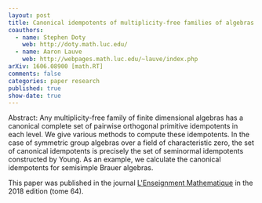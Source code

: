 ```yaml
---
layout: post
title: Canonical idempotents of multiplicity-free families of algebras
coauthors: 
  - name: Stephen Doty
    web: http://doty.math.luc.edu/
  - name: Aaron Lauve
    web: http://webpages.math.luc.edu/~lauve/index.php
arXiv: 1606.08900 [math.RT]
comments: false
categories: paper research
published: true
show-date: true
---
```


Abstract: Any multiplicity-free family of finite dimensional algebras has a canonical complete set of pairwise orthogonal primitive idempotents in each level. We give various methods to compute these idempotents. In the case of symmetric group algebras over a field of characteristic zero, the set of canonical idempotents is precisely the set of seminormal idempotents constructed by Young. As an example, we calculate the canonical idempotents for semisimple Brauer algebras.

This paper was published in the journal [L'Enseignment Mathematique](http://www.unige.ch/math/EnsMath/EM_en/recent1.html) in the 2018 edition (tome 64).
